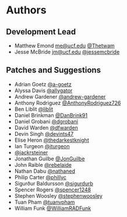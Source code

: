 Authors
=======

Development Lead
----------------

- Matthew Emond <me@ucf.edu> [@Thetwam](https://github.com/Thetwam)
- Jesse McBride <jm@ucf.edu> [@jessemcbride](https://github.com/jessemcbride)

Patches and Suggestions
-----------------------

- Adrian Goetz [@a-goetz](https://github.com/a-goetz)
- Alyssa Davis [@allygator](https://github.com/allygator)
- Andrew Gardener [@andrew-gardener](https://github.com/andrew-gardener)
- Anthony Rodriguez [@AnthonyRodriguez726](https://github.com/AnthonyRodriguez726)
- Ben Liblit [@liblit](https://github.com/liblit)
- Daniel Brinkman [@DanBrink91](https://github.com/DanBrink91)
- Daniel Grobani [@dgrobani](https://github.com/dgrobani)
- David Warden [@dfwarden](https://github.com/dfwarden)
- Devin Singh [@devints47](https://github.com/devints47)
- Elise Heron [@thedarkestknight](https://github.com/thedarkestknight)
- Ian Turgeon [@iturgeon](https://github.com/iturgeon)
- [@jackrsteiner](https://github.com/jackrsteiner)
- Jonathan Guilbe [@JonGuilbe](https://github.com/JonGuilbe)
- John Raible [@rebelaide](https://github.com/rebelaide)
- Nathan Dabu [@nathaned](https://github.com/nathaned)
- Philip Carter [@phillyc](https://github.com/phillyc)
- Sigurður Baldursson [@sigurdurb](https://github.com/sigurdurb)
- Spencer Rogers [@spencer1248](https://github.com/spencer1248)
- Stephen Woosley [@stephenwoosley](https://github.com/stephenwoosley)
- Tuan Pham [@tuanvpham](https://github.com/tuanvpham)
- William Funk [@WilliamRADFunk](https://github.com/WilliamRADFunk)
